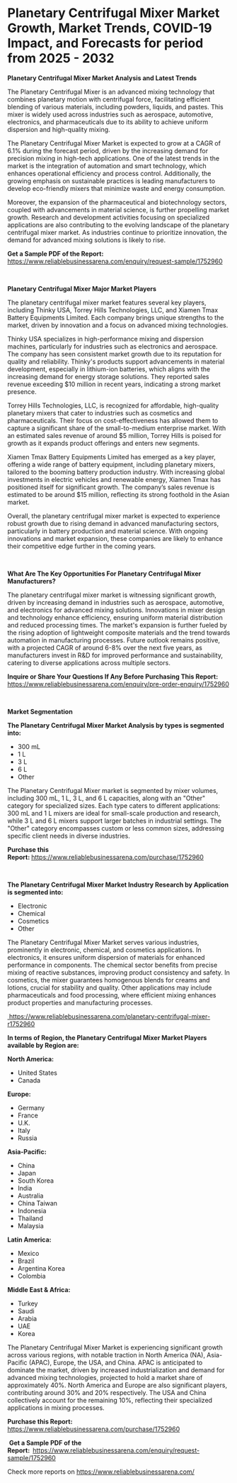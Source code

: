 <p><h1>Planetary Centrifugal Mixer Market Growth, Market Trends, COVID-19 Impact, and Forecasts for period from 2025 - 2032</h1></p><p><strong>Planetary Centrifugal Mixer Market Analysis and Latest Trends</strong></p>
<p><p>The Planetary Centrifugal Mixer is an advanced mixing technology that combines planetary motion with centrifugal force, facilitating efficient blending of various materials, including powders, liquids, and pastes. This mixer is widely used across industries such as aerospace, automotive, electronics, and pharmaceuticals due to its ability to achieve uniform dispersion and high-quality mixing.</p><p>The Planetary Centrifugal Mixer Market is expected to grow at a CAGR of 6.1% during the forecast period, driven by the increasing demand for precision mixing in high-tech applications. One of the latest trends in the market is the integration of automation and smart technology, which enhances operational efficiency and process control. Additionally, the growing emphasis on sustainable practices is leading manufacturers to develop eco-friendly mixers that minimize waste and energy consumption. </p><p>Moreover, the expansion of the pharmaceutical and biotechnology sectors, coupled with advancements in material science, is further propelling market growth. Research and development activities focusing on specialized applications are also contributing to the evolving landscape of the planetary centrifugal mixer market. As industries continue to prioritize innovation, the demand for advanced mixing solutions is likely to rise.</p></p>
<p><strong>Get a Sample PDF of the Report:&nbsp;</strong> <a href="https://www.reliablebusinessarena.com/enquiry/request-sample/1752960?utm_campaign=1841&utm_medium=2&utm_source=Github&utm_content=ia&utm_term=20022025&utm_id=planetary-centrifugal-mixer">https://www.reliablebusinessarena.com/enquiry/request-sample/1752960</a></p>
<p>&nbsp;</p>
<p><strong>Planetary Centrifugal Mixer Major Market Players</strong></p>
<p><p>The planetary centrifugal mixer market features several key players, including Thinky USA, Torrey Hills Technologies, LLC, and Xiamen Tmax Battery Equipments Limited. Each company brings unique strengths to the market, driven by innovation and a focus on advanced mixing technologies.</p><p>Thinky USA specializes in high-performance mixing and dispersion machines, particularly for industries such as electronics and aerospace. The company has seen consistent market growth due to its reputation for quality and reliability. Thinky's products support advancements in material development, especially in lithium-ion batteries, which aligns with the increasing demand for energy storage solutions. They reported sales revenue exceeding $10 million in recent years, indicating a strong market presence.</p><p>Torrey Hills Technologies, LLC, is recognized for affordable, high-quality planetary mixers that cater to industries such as cosmetics and pharmaceuticals. Their focus on cost-effectiveness has allowed them to capture a significant share of the small-to-medium enterprise market. With an estimated sales revenue of around $5 million, Torrey Hills is poised for growth as it expands product offerings and enters new segments.</p><p>Xiamen Tmax Battery Equipments Limited has emerged as a key player, offering a wide range of battery equipment, including planetary mixers, tailored to the booming battery production industry. With increasing global investments in electric vehicles and renewable energy, Xiamen Tmax has positioned itself for significant growth. The company’s sales revenue is estimated to be around $15 million, reflecting its strong foothold in the Asian market.</p><p>Overall, the planetary centrifugal mixer market is expected to experience robust growth due to rising demand in advanced manufacturing sectors, particularly in battery production and material science. With ongoing innovations and market expansion, these companies are likely to enhance their competitive edge further in the coming years.</p></p>
<p>&nbsp;</p>
<p><strong>What Are The Key Opportunities For Planetary Centrifugal Mixer Manufacturers?</strong></p>
<p><p>The planetary centrifugal mixer market is witnessing significant growth, driven by increasing demand in industries such as aerospace, automotive, and electronics for advanced mixing solutions. Innovations in mixer design and technology enhance efficiency, ensuring uniform material distribution and reduced processing times. The market's expansion is further fueled by the rising adoption of lightweight composite materials and the trend towards automation in manufacturing processes. Future outlook remains positive, with a projected CAGR of around 6-8% over the next five years, as manufacturers invest in R&D for improved performance and sustainability, catering to diverse applications across multiple sectors.</p></p>
<p><strong>Inquire or Share Your Questions If Any Before Purchasing This Report:</strong> <a href="https://www.reliablebusinessarena.com/enquiry/pre-order-enquiry/1752960?utm_campaign=1841&utm_medium=2&utm_source=Github&utm_content=ia&utm_term=20022025&utm_id=planetary-centrifugal-mixer">https://www.reliablebusinessarena.com/enquiry/pre-order-enquiry/1752960</a></p>
<p>&nbsp;</p>
<p><strong>Market Segmentation</strong></p>
<p><strong>The Planetary Centrifugal Mixer Market Analysis by types is segmented into:</strong></p>
<p><ul><li>300 mL</li><li>1 L</li><li>3 L</li><li>6 L</li><li>Other</li></ul></p>
<p><p>The Planetary Centrifugal Mixer market is segmented by mixer volumes, including 300 mL, 1 L, 3 L, and 6 L capacities, along with an "Other" category for specialized sizes. Each type caters to different applications: 300 mL and 1 L mixers are ideal for small-scale production and research, while 3 L and 6 L mixers support larger batches in industrial settings. The "Other" category encompasses custom or less common sizes, addressing specific client needs in diverse industries.</p></p>
<p><strong>Purchase this Report:&nbsp;</strong><a href="https://www.reliablebusinessarena.com/purchase/1752960?utm_campaign=1841&utm_medium=2&utm_source=Github&utm_content=ia&utm_term=20022025&utm_id=planetary-centrifugal-mixer">https://www.reliablebusinessarena.com/purchase/1752960</a></p>
<p>&nbsp;</p>
<p><strong>The Planetary Centrifugal Mixer Market Industry Research by Application is segmented into:</strong></p>
<p><ul><li>Electronic</li><li>Chemical</li><li>Cosmetics</li><li>Other</li></ul></p>
<p><p>The Planetary Centrifugal Mixer Market serves various industries, prominently in electronic, chemical, and cosmetics applications. In electronics, it ensures uniform dispersion of materials for enhanced performance in components. The chemical sector benefits from precise mixing of reactive substances, improving product consistency and safety. In cosmetics, the mixer guarantees homogenous blends for creams and lotions, crucial for stability and quality. Other applications may include pharmaceuticals and food processing, where efficient mixing enhances product properties and manufacturing processes.</p></p>
<p><a href="https://www.reliablebusinessarena.com/planetary-centrifugal-mixer-r1752960?utm_campaign=1841&utm_medium=2&utm_source=Github&utm_content=ia&utm_term=20022025&utm_id=planetary-centrifugal-mixer">&nbsp;https://www.reliablebusinessarena.com/planetary-centrifugal-mixer-r1752960</a></p>
<p><strong>In terms of Region, the Planetary Centrifugal Mixer Market Players available by Region are:</strong></p>
<p>
    <p> <strong> North America: </strong>
        <ul>
            <li>United States</li>
            <li>Canada</li>
        </ul>
        </p> 
    <p> <strong> Europe: </strong>
        <ul>
            <li>Germany</li>
            <li>France</li>
            <li>U.K.</li>
            <li>Italy</li>
            <li>Russia</li>
        </ul>
        </p> 
    <p> <strong> Asia-Pacific: </strong>
        <ul>
            <li>China</li>
            <li>Japan</li>
            <li>South Korea</li>
            <li>India</li>
            <li>Australia</li>
            <li>China Taiwan</li>
            <li>Indonesia</li>
            <li>Thailand</li>
            <li>Malaysia</li>
        </ul>
        </p> 
    <p> <strong> Latin America: </strong>
        <ul>
            <li>Mexico</li>
            <li>Brazil</li>
            <li>Argentina Korea</li>
            <li>Colombia</li>
        </ul>
        </p> 
    <p> <strong> Middle East & Africa: </strong>
        <ul>
            <li>Turkey</li>
            <li>Saudi</li>
            <li>Arabia</li>
            <li>UAE</li>
            <li>Korea</li>
        </ul>
    </p>
    </p>
<p><p>The Planetary Centrifugal Mixer Market is experiencing significant growth across various regions, with notable traction in North America (NA), Asia-Pacific (APAC), Europe, the USA, and China. APAC is anticipated to dominate the market, driven by increased industrialization and demand for advanced mixing technologies, projected to hold a market share of approximately 40%. North America and Europe are also significant players, contributing around 30% and 20% respectively. The USA and China collectively account for the remaining 10%, reflecting their specialized applications in mixing processes.</p></p>
<p><strong>Purchase this Report: </strong><a href="https://www.reliablebusinessarena.com/purchase/1752960?utm_campaign=1841&utm_medium=2&utm_source=Github&utm_content=ia&utm_term=20022025&utm_id=planetary-centrifugal-mixer">https://www.reliablebusinessarena.com/purchase/1752960</a></p>
<p>&nbsp;<strong>Get a Sample PDF of the Report:&nbsp;&nbsp;</strong><a href="https://www.reliablebusinessarena.com/enquiry/request-sample/1752960?utm_campaign=1841&utm_medium=2&utm_source=Github&utm_content=ia&utm_term=20022025&utm_id=planetary-centrifugal-mixer">https://www.reliablebusinessarena.com/enquiry/request-sample/1752960</a></p>
<p><strong></strong></p>
<p>Check more reports on <a href="https://www.reliablebusinessarena.com/?utm_campaign=1841&utm_medium=2&utm_source=Github&utm_content=ia&utm_term=20022025&utm_id=planetary-centrifugal-mixer">https://www.reliablebusinessarena.com/</a></p>